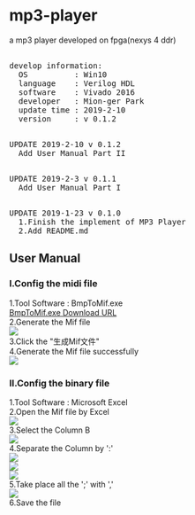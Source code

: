 # mp3-player
a mp3 player developed on fpga(nexys 4 ddr)  
<pre>  
develop information:  
  OS          : Win10  
  language    : Verilog HDL  
  software    : Vivado 2016  
  developer   : Mion-ger Park
  update time : 2019-2-10
  version     : v 0.1.2
</pre>  

<pre>  
UPDATE 2019-2-10 v 0.1.2
  Add User Manual Part II
</pre>  

<pre>  
UPDATE 2019-2-3 v 0.1.1
  Add User Manual Part I
</pre>  

<pre>  
UPDATE 2019-1-23 v 0.1.0
  1.Finish the implement of MP3 Player
  2.Add README.md
</pre>  

## User Manual  
### I.Config the midi file  
1.Tool Software : BmpToMif.exe  
[BmpToMif.exe Download URL](http://www.xdowns.com/soft/4/25/2013/Soft_113895.html "Download")  
2.Generate the Mif file    
![](https://github.com/Mionger/mp3-player/blob/master/ConfigMidFile.jpg)  
3.Click the "生成Mif文件"  
4.Generate the Mif file successfully  
![](https://github.com/Mionger/mp3-player/blob/master/ConfigMidFileSucceed.jpg)  
  
### II.Config the binary file  
1.Tool Software : Microsoft Excel   
2.Open the Mif file by Excel  
![](https://github.com/Mionger/mp3-player/blob/master/OpenExcel.jpg)  
3.Select the Column B  
![](https://github.com/Mionger/mp3-player/blob/master/SelectColumnB.jpg)  
4.Separate the Column by ':'  
![](https://github.com/Mionger/mp3-player/blob/master/Separate.jpg)  
![](https://github.com/Mionger/mp3-player/blob/master/Separate-1.jpg)  
![](https://github.com/Mionger/mp3-player/blob/master/Separate-2.jpg)  
5.Take place all the ';' with ','  
![](https://github.com/Mionger/mp3-player/blob/master/TakePlace.jpg)  
6.Save the file  
